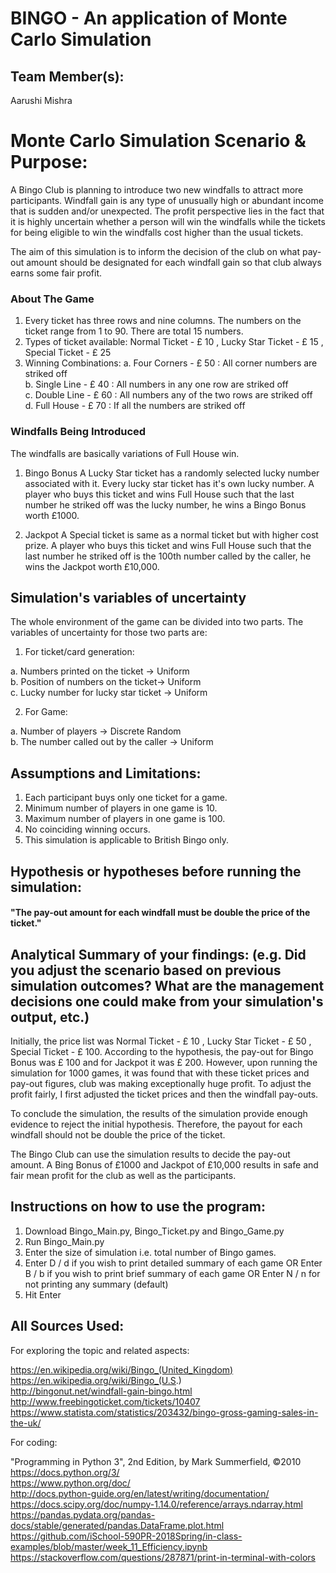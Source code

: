 # BINGO - An application of Monte Carlo Simulation

## Team Member(s):
Aarushi Mishra

# Monte Carlo Simulation Scenario & Purpose:

A Bingo Club is planning to introduce two new windfalls to attract more participants. Windfall gain is any type of unusually high or abundant income that is sudden and/or unexpected. The profit perspective lies in the fact that it is highly uncertain whether a person will win the windfalls while the tickets for being eligible to win the windfalls cost higher than the usual tickets.

The aim of this simulation is to inform the decision of the club on what pay-out amount should be designated for each windfall gain so that club always earns some fair profit.

### About The Game

1. Every ticket has three rows and nine columns. The numbers on the ticket range from 1 to 90. There are total 15 numbers.
2. Types of ticket available: Normal Ticket - £ 10 , Lucky Star Ticket - £ 15 , Special Ticket - £ 25
3. Winning Combinations:
    a. Four Corners - £ 50 : All corner numbers are striked off <br />
    b. Single Line - £ 40 : All numbers in any one row are striked off <br />
    c. Double Line - £ 60 : All numbers any of the two rows are striked off <br />
    d. Full House - £ 70 : If all the numbers are striked off <br />

### Windfalls Being Introduced
The windfalls are basically variations of Full House win.

1. Bingo Bonus
A Lucky Star ticket has a randomly selected lucky number associated with it. Every lucky star ticket has it's own lucky number. A   player who buys this ticket and wins Full House such that the last number he striked off was the lucky number, he wins a Bingo Bonus worth £1000.

2. Jackpot
A Special ticket is same as a normal ticket but with higher cost prize. A player who buys this ticket and wins Full House such that the last number he striked off is the 100th number called by the caller, he wins the Jackpot worth £10,000.  


## Simulation's variables of uncertainty

The whole environment of the game can be divided into two parts. The variables of uncertainty for those two parts are:

1. For ticket/card generation:

  a. Numbers printed on the ticket -> Uniform <br />
  b. Position of numbers on the ticket->  Uniform <br />
  c. Lucky number for lucky star ticket -> Uniform <br />

2. For Game:

  a. Number of players -> Discrete Random <br />
  b. The number called out by the caller -> Uniform <br />

## Assumptions and Limitations:

1. Each participant buys only one ticket for a game.
2. Minimum number of players in one game is 10.
3. Maximum number of players in one game is 100.
4. No coinciding winning occurs.
5. This simulation is applicable to British Bingo only.


## Hypothesis or hypotheses before running the simulation:

#### "The pay-out amount for each windfall must be double the price of the ticket." 

## Analytical Summary of your findings: (e.g. Did you adjust the scenario based on previous simulation outcomes?  What are the management decisions one could make from your simulation's output, etc.)

Initially, the price list was Normal Ticket - £ 10 , Lucky Star Ticket - £ 50 , Special Ticket - £ 100. According to the hypothesis, the pay-out for Bingo Bonus was £ 100 and for Jackpot it was £ 200. However, upon running the simulation for 1000 games, it was found that with these ticket prices and pay-out figures, club was making exceptionally huge profit. To adjust the profit fairly, I first adjusted the ticket prices and then the windfall pay-outs.

To conclude the simulation, the results of the simulation provide enough evidence to reject the initial hypothesis. Therefore, the payout for each windfall should not be double the price of the ticket.

The Bingo Club can use the simulation results to decide the pay-out amount. A Bing Bonus of £1000 and Jackpot of £10,000 results in safe and fair mean profit for the club as well as the participants.


## Instructions on how to use the program:

1. Download Bingo_Main.py, Bingo_Ticket.py and Bingo_Game.py
2. Run Bingo_Main.py
3. Enter the size of simulation i.e. total number of Bingo games.
4. Enter D / d if you wish to print detailed summary of each game OR Enter B / b if you wish to print brief summary of each game
  OR Enter N / n for not printing any summary (default)
5. Hit Enter

## All Sources Used:

For exploring the topic and related aspects:

  https://en.wikipedia.org/wiki/Bingo_(United_Kingdom) <br />
  https://en.wikipedia.org/wiki/Bingo_(U.S.) <br />
  http://bingonut.net/windfall-gain-bingo.html <br />
  http://www.freebingoticket.com/tickets/10407 <br />
  https://www.statista.com/statistics/203432/bingo-gross-gaming-sales-in-the-uk/ <br />

For coding:

"Programming in Python 3", 2nd Edition, by Mark Summerfield, ©2010 <br />
https://docs.python.org/3/ <br />
https://www.python.org/doc/ <br />
http://docs.python-guide.org/en/latest/writing/documentation/  <br />
https://docs.scipy.org/doc/numpy-1.14.0/reference/arrays.ndarray.html <br />
https://pandas.pydata.org/pandas-docs/stable/generated/pandas.DataFrame.plot.html <br />
https://github.com/iSchool-590PR-2018Spring/in-class-examples/blob/master/week_11_Efficiency.ipynb <br />
https://stackoverflow.com/questions/287871/print-in-terminal-with-colors


